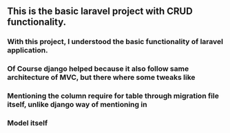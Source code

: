 ## This is the basic laravel project with CRUD functionality.

### With this project, I understood the basic functionality of laravel application.

### Of Course django helped because it also follow same architecture of MVC, but there where some tweaks like

### Mentioning the column require for table through migration file itself, unlike django way of mentioning in

### Model itself
